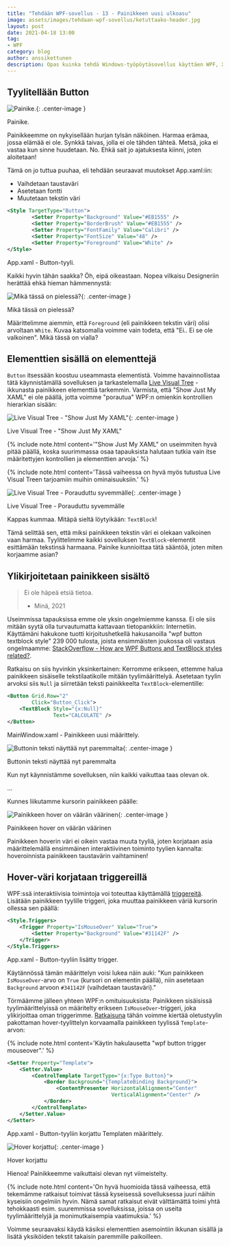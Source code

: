 ```yaml
---
title: "Tehdään WPF-sovellus - 13 - Painikkeen uusi ulkoasu"
image: assets/images/tehdaan-wpf-sovellus/ketuttaako-header.jpg
layout: post
date: 2021-04-18 13:00
tag:
- WPF
category: blog
author: anssikettunen
description: Opas kuinka tehdä Windows-työpöytäsovellus käyttäen WPF, XAML ja C#. Tässä osassa lisätään uudet tyylit eri tyyppisille elementeille.
---
```


## Tyylitellään Button

![Painike.][1]{: .center-image }
<figcaption class="caption">Painike.</figcaption>

Painikkeemme on nykyisellään hurjan tylsän näköinen. Harmaa erämaa, jossa elämää ei ole. Synkkä taivas, jolla ei ole tähden tähteä. Metsä, joka ei vastaa kun sinne huudetaan. No. Ehkä sait jo ajatuksesta kiinni, joten aloitetaan!

Tämä on jo tuttua puuhaa, eli tehdään seuraavat muutokset App.xaml:iin:
* Vaihdetaan taustaväri
* Asetetaan fontti
* Muutetaan tekstin väri

```xml
<Style TargetType="Button">
        <Setter Property="Background" Value="#EB1555" />
        <Setter Property="BorderBrush" Value="#EB1555" />
        <Setter Property="FontFamily" Value="Calibri" />
        <Setter Property="FontSize" Value="48" />
        <Setter Property="Foreground" Value="White" />
</Style>
```
<figcaption>App.xaml - Button-tyyli.</figcaption>

Kaikki hyvin tähän saakka? Öh, eipä oikeastaan. Nopea vilkaisu Designeriin herättää ehkä hieman hämmennystä:

![Mikä tässä on pielessä?][2]{: .center-image }
<figcaption class="caption">Mikä tässä on pielessä?</figcaption>

Määrittelimme aiemmin, että `Foreground` (eli painikkeen tekstin väri) olisi arvoltaan `White`. Kuvaa katsomalla voimme vain todeta, että "Ei.. Ei se ole valkoinen". Mikä tässä on vialla?

## Elementtien sisällä on elementtejä

`Button` itsessään koostuu useammasta elementistä. Voimme havainnollistaa tätä käynnistämällä sovelluksen ja tarkastelemalla [Live Visual Tree](https://docs.microsoft.com/en-us/visualstudio/xaml-tools/inspect-xaml-properties-while-debugging) -ikkunasta painikkeen elementtiä tarkemmin. Varmista, että "Show Just My XAML" ei ole päällä, jotta voimme "porautua" WPF:n omienkin kontrollien hierarkian sisään:

![Live Visual Tree - "Show Just My XAML"][3]{: .center-image }
<figcaption class="caption">Live Visual Tree - "Show Just My XAML"</figcaption>

{% include note.html content='"Show Just My XAML" on useimmiten hyvä pitää päällä, koska suurimmassa osaa tapauksista halutaan tutkia vain itse määritettyjen kontrollien ja elementtien arvoja.' %}

{% include note.html content='Tässä vaiheessa on hyvä myös tutustua Live Visual Treen tarjoamiin muihin ominaisuuksiin.' %}

![Live Visual Tree - Porauduttu syvemmälle][4]{: .center-image }
<figcaption class="caption">Live Visual Tree - Porauduttu syvemmälle</figcaption>

Kappas kummaa. Mitäpä sieltä löytyikään: `TextBlock`!

Tämä selittää sen, että miksi painikkeen tekstin väri ei olekaan valkoinen vaan harmaa. Tyylittelimme kaikki sovelluksen `TextBlock`-elementit esittämään tekstinsä harmaana. Painike kunnioittaa tätä sääntöä, joten miten korjaamme asian?

## Ylikirjoitetaan painikkeen sisältö

> Ei ole häpeä etsiä tietoa.
> - Minä, 2021

Useimmissa tapauksissa emme ole yksin ongelmiemme kanssa. Ei ole siis mitään syytä olla turvautumatta kattavaan tietopankkiin: Internetiin. Käyttämäni hakukone tuotti kirjoitushetkellä hakusanoilla "wpf button textblock style" 239 000 tulosta, joista ensimmäisten joukossa oli vastaus ongelmaamme: [StackOverflow - How are WPF Buttons and TextBlock styles related?](https://stackoverflow.com/questions/4484313/how-are-wpf-buttons-and-textblock-styles-related).

Ratkaisu on siis hyvinkin yksinkertainen: Kerromme erikseen, ettemme halua painikkeen sisäiselle tekstilaatikolle mitään tyylimäärittelyä. Asetetaan tyylin arvoksi siis `Null` ja siirretään teksti painikkeelta `TextBlock`-elementille:

```xml
<Button Grid.Row="2"
        Click="Button_Click">
    <TextBlock Style="{x:Null}"
               Text="CALCULATE" />
</Button>
```
<figcaption>MainWindow.xaml - Painikkeen uusi määrittely.</figcaption>

![Buttonin teksti näyttää nyt paremmalta][5]{: .center-image }
<figcaption class="caption">Buttonin teksti näyttää nyt paremmalta</figcaption>

Kun nyt käynnistämme sovelluksen, niin kaikki vaikuttaa taas olevan ok.

...

Kunnes liikutamme kursorin painikkeen päälle:

![Painikkeen hover on väärän väärinen][6]{: .center-image }
<figcaption class="caption">Painikkeen hover on väärän väärinen</figcaption>

Painikkeen hoverin väri ei oikein vastaa muuta tyyliä, joten korjataan asia määrittelemällä ensimmäinen interaktiivinen toiminto tyylien kannalta: hoveroinnista painikkeen taustavärin vaihtaminen!

## Hover-väri korjataan triggereillä

WPF:ssä interaktiivisia toimintoja voi toteuttaa käyttämällä [triggereitä](https://www.tutorialspoint.com/wpf/wpf_triggers.htm). Lisätään painikkeen tyylille triggeri, joka muuttaa painikkeen väriä kursorin ollessa sen päällä:

```xml
<Style.Triggers>
    <Trigger Property="IsMouseOver" Value="True">
        <Setter Property="Background" Value="#31142F" />
    </Trigger>
</Style.Triggers>
```
<figcaption>App.xaml - Button-tyyliin lisätty trigger.</figcaption>

Käytännössä tämän määrittelyn voisi lukea näin auki:
"Kun painikkeen `IsMouseOver`-arvo on `True` (kursori on elementin päällä), niin asetetaan `Background` arvoon `#341142F` (vaihdetaan taustaväri)."

Törmäämme jälleen yhteen WPF:n omituisuuksista: Painikkeen sisäisissä tyylimäärittelyissä on määritelty erikseen `IsMouseOver`-triggeri, joka ylikirjoittaa oman triggerimme. [Ratkaisuna](https://stackoverflow.com/a/17259993/1646905) tähän voimme kiertää oletustyylin pakottaman hover-tyylittelyn korvaamalla painikkeen tyylissä `Template`-arvon:

{% include note.html content='Käytin hakulausetta "wpf button trigger mouseover".' %}

```xml
<Setter Property="Template">
    <Setter.Value>
        <ControlTemplate TargetType="{x:Type Button}">
            <Border Background="{TemplateBinding Background}">
                <ContentPresenter HorizontalAlignment="Center"
                                  VerticalAlignment="Center" />
            </Border>
        </ControlTemplate>
    </Setter.Value>
</Setter>
```
<figcaption>App.xaml - Button-tyyliin korjattu Templaten määrittely.</figcaption>

![Hover korjattu][7]{: .center-image }
<figcaption class="caption">Hover korjattu</figcaption>

Hienoa! Painikkeemme vaikuttaisi olevan nyt viimeistelty.

{% include note.html content='On hyvä huomioida tässä vaiheessa, että tekemämme ratkaisut toimivat tässä kyseisessä sovelluksessa juuri näihin kyseisiin ongelmiin hyvin. Nämä samat ratkaisut eivät välttämättä toimi yhtä tehokkaasti esim. suuremmissa sovelluksissa, joissa on useita tyylimäärittelyjä ja monimutkaisempia vaatimuksia.' %}

Voimme seuraavaksi käydä käsiksi elementtien asemointiin ikkunan sisällä ja lisätä yksiköiden tekstit takaisin paremmille paikoilleen.

[1]: /assets/images/tehdaan-wpf-sovellus/13-01.jpg
[2]: /assets/images/tehdaan-wpf-sovellus/13-02.jpg
[3]: /assets/images/tehdaan-wpf-sovellus/13-03.jpg
[4]: /assets/images/tehdaan-wpf-sovellus/13-04.jpg
[5]: /assets/images/tehdaan-wpf-sovellus/13-05.jpg
[6]: /assets/images/tehdaan-wpf-sovellus/13-06.jpg
[7]: /assets/images/tehdaan-wpf-sovellus/13-07.jpg